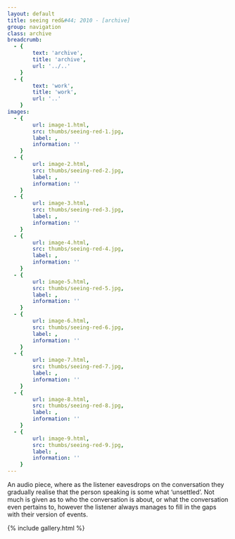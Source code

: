 ```yaml
---
layout: default
title: seeing red&#44; 2010 - [archive]
group: navigation
class: archive
breadcrumb:
  - {
  		text: 'archive',
  		title: 'archive',
  		url: '../..'
	}
  - {
  		text: 'work',
  		title: 'work',
  		url: '..'
	}
images:
  - {
		url: image-1.html, 
		src: thumbs/seeing-red-1.jpg,
		label: ,
		information: ''
	}
  - {
		url: image-2.html, 
		src: thumbs/seeing-red-2.jpg,
		label: ,
		information: ''
	}
  - {
		url: image-3.html, 
		src: thumbs/seeing-red-3.jpg,
		label: ,
		information: ''
	}
  - {
		url: image-4.html, 
		src: thumbs/seeing-red-4.jpg,
		label: ,
		information: ''
	}
  - {
		url: image-5.html, 
		src: thumbs/seeing-red-5.jpg,
		label: ,
		information: ''
	}
  - {
		url: image-6.html, 
		src: thumbs/seeing-red-6.jpg,
		label: ,
		information: ''
	}
  - {
		url: image-7.html, 
		src: thumbs/seeing-red-7.jpg,
		label: ,
		information: ''
	}
  - {
		url: image-8.html, 
		src: thumbs/seeing-red-8.jpg,
		label: ,
		information: ''
	}
  - {
		url: image-9.html, 
		src: thumbs/seeing-red-9.jpg,
		label: ,
		information: ''
	}
---
```


An audio piece, where as the listener eavesdrops on the conversation they gradually realise that the person speaking is some what ‘unsettled’. Not much is given as to who the conversation is about, or what the conversation even pertains to, however the listener always manages to fill in the gaps with their version of events.

{% include gallery.html %}
